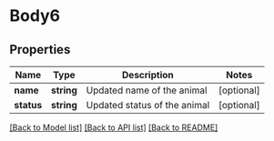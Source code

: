 # Body6

## Properties
Name | Type | Description | Notes
------------ | ------------- | ------------- | -------------
**name** | **string** | Updated name of the animal | [optional] 
**status** | **string** | Updated status of the animal | [optional] 

[[Back to Model list]](../README.md#documentation-for-models) [[Back to API list]](../README.md#documentation-for-api-endpoints) [[Back to README]](../README.md)

